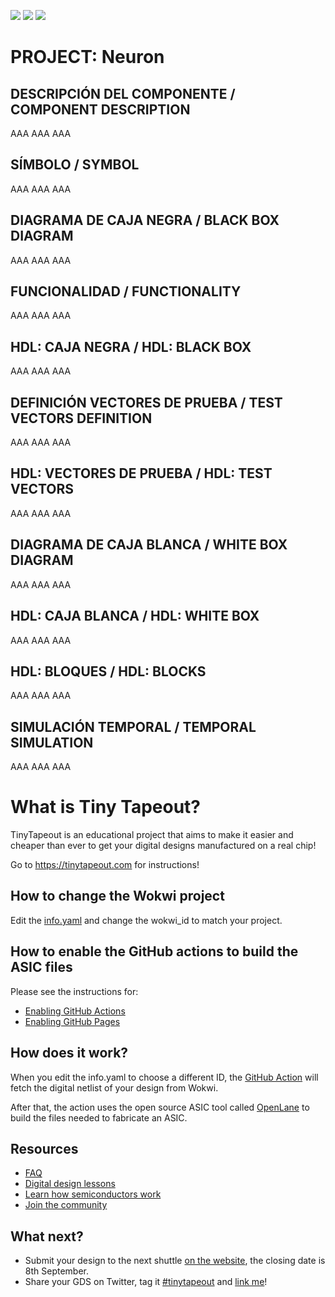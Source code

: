 ![](../../workflows/gds/badge.svg) ![](../../workflows/docs/badge.svg) ![](../../workflows/wokwi_test/badge.svg)

# PROJECT: Neuron

## DESCRIPCIÓN DEL COMPONENTE / COMPONENT DESCRIPTION
AAA AAA AAA

## SÍMBOLO / SYMBOL
AAA AAA AAA

## DIAGRAMA DE CAJA NEGRA / BLACK BOX DIAGRAM
AAA AAA AAA

## FUNCIONALIDAD / FUNCTIONALITY
AAA AAA AAA

## HDL: CAJA NEGRA / HDL: BLACK BOX
AAA AAA AAA

## DEFINICIÓN VECTORES DE PRUEBA / TEST VECTORS DEFINITION
AAA AAA AAA

## HDL: VECTORES DE PRUEBA / HDL: TEST VECTORS
AAA AAA AAA

## DIAGRAMA DE CAJA BLANCA / WHITE BOX DIAGRAM
AAA AAA AAA

## HDL: CAJA BLANCA / HDL: WHITE BOX
AAA AAA AAA

## HDL: BLOQUES / HDL: BLOCKS
AAA AAA AAA

## SIMULACIÓN TEMPORAL / TEMPORAL SIMULATION
AAA AAA AAA

# What is Tiny Tapeout?

TinyTapeout is an educational project that aims to make it easier and cheaper than ever to get your digital designs manufactured on a real chip!

Go to https://tinytapeout.com for instructions!

## How to change the Wokwi project

Edit the [info.yaml](info.yaml) and change the wokwi_id to match your project.

## How to enable the GitHub actions to build the ASIC files

Please see the instructions for:

- [Enabling GitHub Actions](https://tinytapeout.com/faq/#when-i-commit-my-change-the-gds-action-isnt-running)
- [Enabling GitHub Pages](https://tinytapeout.com/faq/#my-github-action-is-failing-on-the-pages-part)

## How does it work?

When you edit the info.yaml to choose a different ID, the [GitHub Action](.github/workflows/gds.yaml) will fetch the digital netlist of your design from Wokwi.

After that, the action uses the open source ASIC tool called [OpenLane](https://www.zerotoasiccourse.com/terminology/openlane/) to build the files needed to fabricate an ASIC.

## Resources

- [FAQ](https://tinytapeout.com/faq/)
- [Digital design lessons](https://tinytapeout.com/digital_design/)
- [Learn how semiconductors work](https://tinytapeout.com/siliwiz/)
- [Join the community](https://discord.gg/rPK2nSjxy8)

## What next?

- Submit your design to the next shuttle [on the website](https://tinytapeout.com/#submit-your-design), the closing date is 8th September.
- Share your GDS on Twitter, tag it [#tinytapeout](https://twitter.com/hashtag/tinytapeout?src=hashtag_click) and [link me](https://twitter.com/matthewvenn)!
